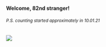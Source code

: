 #### Welcome, 82nd stranger!

###### <sup>P.S. counting started approximately in 10.01.21</sup>

<img src="https://kraftwerk28.pp.ua/vcnt.png"></img>
